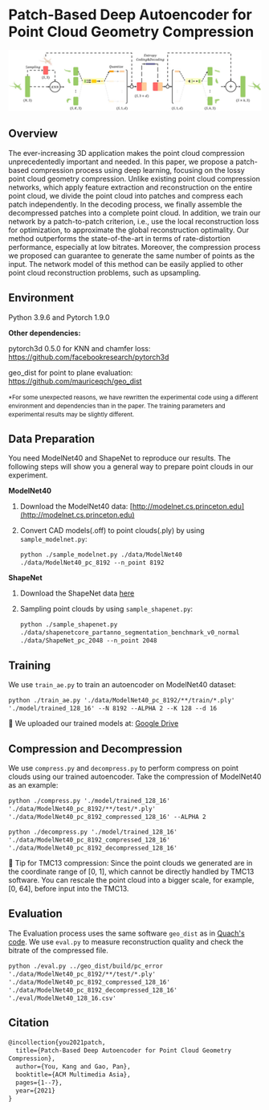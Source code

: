 # Patch-Based Deep Autoencoder for Point Cloud Geometry Compression

![](./figure/compression_process.jpg)

## Overview

The ever-increasing 3D application makes the point cloud compression unprecedentedly important and needed. In this paper, we propose a patch-based compression process using deep learning, focusing on the lossy point cloud geometry compression. Unlike existing point cloud compression networks, which apply feature extraction and reconstruction on the entire point cloud, we divide the point cloud into patches and compress each patch independently. In the decoding process, we finally assemble the decompressed patches into a complete point cloud. In addition, we train our network by a patch-to-patch criterion, i.e., use the local reconstruction loss for optimization, to approximate the global reconstruction optimality. Our method outperforms the state-of-the-art in terms of rate-distortion performance, especially at low bitrates. Moreover, the compression process we proposed can guarantee to generate the same number of points as the input. The network model of this method can be easily applied to other point cloud reconstruction problems, such as upsampling.

## Environment

Python 3.9.6 and Pytorch 1.9.0

**Other dependencies:**

pytorch3d 0.5.0 for KNN and chamfer loss:	https://github.com/facebookresearch/pytorch3d

geo_dist for point to plane evaluation:	https://github.com/mauriceqch/geo_dist

<small>*For some unexpected reasons, we have rewritten the experimental code using a different environment and dependencies than in the paper. The training parameters and experimental results may be slightly different.</small>

## Data Preparation

You need ModelNet40 and ShapeNet to reproduce our results. The following steps will show you a general way to prepare point clouds in our experiment.

**ModelNet40**

1. Download the ModelNet40 data: [http://modelnet.cs.princeton.edu](http://modelnet.cs.princeton.edu)

2. Convert CAD models(.off) to point clouds(.ply) by using `sample_modelnet.py`:

   ```
   python ./sample_modelnet.py ./data/ModelNet40 ./data/ModelNet40_pc_8192 --n_point 8192
   ```

**ShapeNet**

1. Download the ShapeNet data [here](https://shapenet.cs.stanford.edu/media/shapenetcore_partanno_segmentation_benchmark_v0_normal.zip)

2. Sampling point clouds by using `sample_shapenet.py`:

   ```
   python ./sample_shapenet.py ./data/shapenetcore_partanno_segmentation_benchmark_v0_normal ./data/ShapeNet_pc_2048 --n_point 2048
   ```

## Training

We use `train_ae.py` to train an autoencoder on ModelNet40 dataset:

```
python ./train_ae.py './data/ModelNet40_pc_8192/**/train/*.ply' './model/trained_128_16' --N 8192 --ALPHA 2 --K 128 --d 16
```

📢 We uploaded our trained models at: [Google Drive](https://drive.google.com/file/d/1NGVwLz3Hniq1AEYFY7HZpAL0TW0J6gxb/view?usp=sharing)

## Compression and Decompression

We use `compress.py` and `decompress.py` to perform compress on point clouds using our trained autoencoder. Take the compression of ModelNet40 as an example:

```
python ./compress.py './model/trained_128_16' './data/ModelNet40_pc_8192/**/test/*.ply' './data/ModelNet40_pc_8192_compressed_128_16' --ALPHA 2
```

```
python ./decompress.py './model/trained_128_16' './data/ModelNet40_pc_8192_compressed_128_16' './data/ModelNet40_pc_8192_decompressed_128_16'
```

🤗 Tip for TMC13 compression: Since the point clouds we generated are in the coordinate range of [0, 1], which cannot be directly handled by TMC13 software. You can rescale the point cloud into a bigger scale, for example, [0, 64], before input into the TMC13.

## Evaluation

The Evaluation process uses the same software `geo_dist` as in [Quach's code](https://github.com/mauriceqch/pcc_geo_cnn). We use `eval.py` to measure reconstruction quality and check the bitrate of the compressed file.

```
python ./eval.py ../geo_dist/build/pc_error './data/ModelNet40_pc_8192/**/test/*.ply' './data/ModelNet40_pc_8192_compressed_128_16' './data/ModelNet40_pc_8192_decompressed_128_16' './eval/ModelNet40_128_16.csv'
```

## Citation

```
@incollection{you2021patch,
  title={Patch-Based Deep Autoencoder for Point Cloud Geometry Compression},
  author={You, Kang and Gao, Pan},
  booktitle={ACM Multimedia Asia},
  pages={1--7},
  year={2021}
}
```



